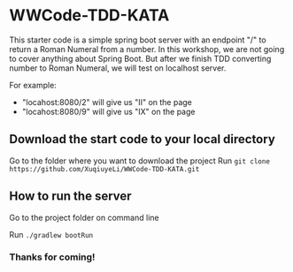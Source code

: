 # WWCode-TDD-KATA

This starter code is a simple spring boot server with an endpoint "/" to return a Roman Numeral from a number. 
In this workshop, we are not going to cover anything about Spring Boot. But after we finish TDD converting number to Roman Numeral,
we will test on localhost server. 

For example: 
* "locahost:8080/2" will give us "II" on the page
* "locahost:8080/9" will give us "IX" on the page

## Download the start code to your local directory
Go to the folder where you want to download the project
Run `git clone https://github.com/XuqiuyeLi/WWCode-TDD-KATA.git`

## How to run the server 
Go to the project folder on command line

Run `./gradlew bootRun`



### Thanks for coming!
